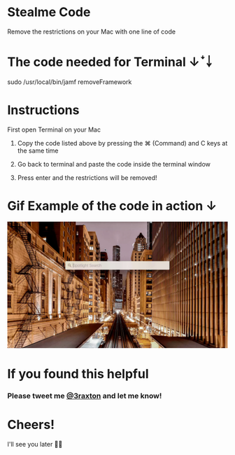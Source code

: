 # Stealme Code

Remove the restrictions on your Mac with one line of code

# The code needed for Terminal ↓ꜜ￬
sudo /usr/local/bin/jamf removeFramework

# Instructions

First open Terminal on your Mac

1. Copy the code listed above by pressing the ⌘ (Command) and C keys at the same time 

2. Go back to terminal and paste the code inside the terminal window

3. Press enter and the restrictions will be removed!

# Gif Example of the code in action ↓

![Terminal](https://github.com/3raxton/stealme/raw/master/stealme.gif)

# If you found this helpful

### Please tweet me <a href="https://twitter.com/3raxton" target="_blank">@3raxton</a> and let me know!

# Cheers! 
I'll see you later 🙌🏻
